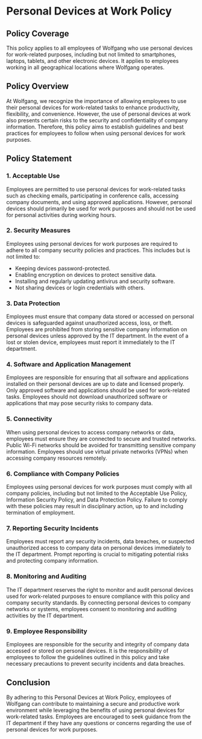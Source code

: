 # Personal Devices at Work Policy

## Policy Coverage

This policy applies to all employees of Wolfgang who use personal devices for work-related purposes, including but not limited to smartphones, laptops, tablets, and other electronic devices. It applies to employees working in all geographical locations where Wolfgang operates. 

## Policy Overview

At Wolfgang, we recognize the importance of allowing employees to use their personal devices for work-related tasks to enhance productivity, flexibility, and convenience. However, the use of personal devices at work also presents certain risks to the security and confidentiality of company information. Therefore, this policy aims to establish guidelines and best practices for employees to follow when using personal devices for work purposes.

## Policy Statement

### 1. Acceptable Use

Employees are permitted to use personal devices for work-related tasks such as checking emails, participating in conference calls, accessing company documents, and using approved applications. However, personal devices should primarily be used for work purposes and should not be used for personal activities during working hours.

### 2. Security Measures

Employees using personal devices for work purposes are required to adhere to all company security policies and practices. This includes but is not limited to:

- Keeping devices password-protected.
- Enabling encryption on devices to protect sensitive data.
- Installing and regularly updating antivirus and security software.
- Not sharing devices or login credentials with others.

### 3. Data Protection

Employees must ensure that company data stored or accessed on personal devices is safeguarded against unauthorized access, loss, or theft. Employees are prohibited from storing sensitive company information on personal devices unless approved by the IT department. In the event of a lost or stolen device, employees must report it immediately to the IT department.

### 4. Software and Application Management

Employees are responsible for ensuring that all software and applications installed on their personal devices are up to date and licensed properly. Only approved software and applications should be used for work-related tasks. Employees should not download unauthorized software or applications that may pose security risks to company data.

### 5. Connectivity

When using personal devices to access company networks or data, employees must ensure they are connected to secure and trusted networks. Public Wi-Fi networks should be avoided for transmitting sensitive company information. Employees should use virtual private networks (VPNs) when accessing company resources remotely.

### 6. Compliance with Company Policies

Employees using personal devices for work purposes must comply with all company policies, including but not limited to the Acceptable Use Policy, Information Security Policy, and Data Protection Policy. Failure to comply with these policies may result in disciplinary action, up to and including termination of employment.

### 7. Reporting Security Incidents

Employees must report any security incidents, data breaches, or suspected unauthorized access to company data on personal devices immediately to the IT department. Prompt reporting is crucial to mitigating potential risks and protecting company information.

### 8. Monitoring and Auditing

The IT department reserves the right to monitor and audit personal devices used for work-related purposes to ensure compliance with this policy and company security standards. By connecting personal devices to company networks or systems, employees consent to monitoring and auditing activities by the IT department.

### 9. Employee Responsibility

Employees are responsible for the security and integrity of company data accessed or stored on personal devices. It is the responsibility of employees to follow the guidelines outlined in this policy and take necessary precautions to prevent security incidents and data breaches.

## Conclusion

By adhering to this Personal Devices at Work Policy, employees of Wolfgang can contribute to maintaining a secure and productive work environment while leveraging the benefits of using personal devices for work-related tasks. Employees are encouraged to seek guidance from the IT department if they have any questions or concerns regarding the use of personal devices for work purposes.